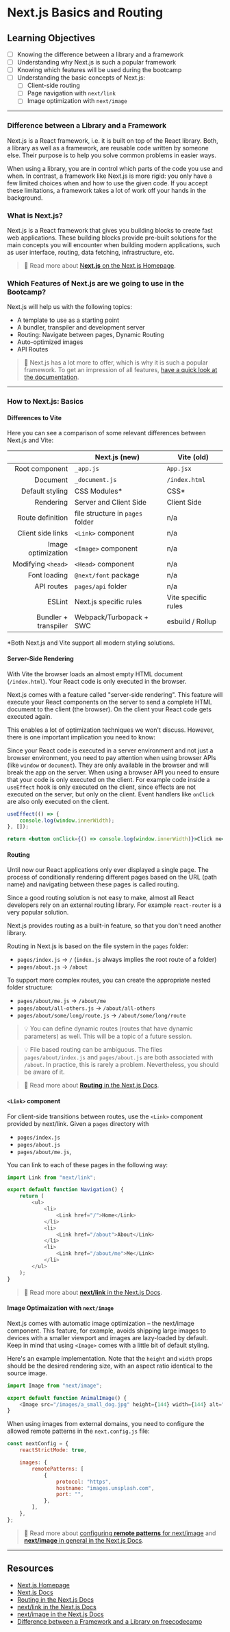 # Next.js Basics and Routing

## Learning Objectives

-   [ ] Knowing the difference between a library and a framework
-   [ ] Understanding why Next.js is such a popular framework
-   [ ] Knowing which features will be used during the bootcamp
-   [ ] Understanding the basic concepts of Next.js:
    -   [ ] Client-side routing
    -   [ ] Page navigation with `next/link`
    -   [ ] Image optimization with `next/image`

---

### Difference between a Library and a Framework

Next.js is a React framework, i.e. it is built on top of the React library. Both, a library as well as a framework, are reusable code written by someone else. Their purpose is to help you solve common problems in easier ways.

When using a library, you are in control which parts of the code you use and when. In contrast, a framework like Next.js is more rigid: you only have a few limited choices when and how to use the given code. If you accept these limitations, a framework takes a lot of work off your hands in the background.

### What is Next.js?

Next.js is a React framework that gives you building blocks to create fast web applications. These building blocks provide pre-built solutions for the main concepts you will encounter when building modern applications, such as user interface, routing, data fetching, infrastructure, etc.

> 📙 Read more about [N**ext.js** on the Next.js Homepage](https://nextjs.org/).

### Which Features of Next.js are we going to use in the Bootcamp?

Next.js will help us with the following topics:

-   A template to use as a starting point
-   A bundler, transpiler and development server
-   Routing: Navigate between pages, Dynamic Routing
-   Auto-optimized images
-   API Routes

> 📙 Next.js has a lot more to offer, which is why it is such a popular framework. To get an impression of all features, [have a quick look at the documentation](https://nextjs.org/docs).

---

### How to Next.js: Basics

#### Differences to Vite

Here you can see a comparison of some relevant differences between Next.js and Vite:

|                      | Next.js (new)                    | Vite (old)          |
| -------------------: | -------------------------------- | ------------------- |
|       Root component | `_app.js`                        | `App.jsx`           |
|             Document | `_document.js`                   | `/index.html`       |
|      Default styling | CSS Modules\*                    | CSS\*               |
|            Rendering | Server and Client Side           | Client Side         |
|     Route definition | file structure in `pages` folder | n/a                 |
|    Client side links | `<Link>` component               | n/a                 |
|   Image optimization | `<Image>` component              | n/a                 |
|   Modifying `<head>` | `<Head>` component               | n/a                 |
|         Font loading | `@next/font` package             | n/a                 |
|           API routes | `pages/api` folder               | n/a                 |
|               ESLint | Next.js specific rules           | Vite specific rules |
| Bundler + transpiler | Webpack/Turbopack + SWC          | esbuild / Rollup    |

\*Both Next.js and Vite support all modern styling solutions.

#### Server-Side Rendering

With Vite the browser loads an almost empty HTML document (`/index.html`). Your React code is only executed in the browser.

Next.js comes with a feature called "server-side rendering". This feature will execute your React components on the server to send a complete HTML document to the client (the browser). On the client your React code gets executed again.

This enables a lot of optimization techniques we won't discuss. However, there is one important implication you need to know:

Since your React code is executed in a server environment and not just a browser environment, you need to pay attention when using browser APIs (like `window` or `document`). They are only available in the browser and will break the app on the server. When using a browser API you need to ensure that your code is only executed on the client. For example code inside a `useEffect` hook is only executed on the client, since effects are not executed on the server, but only on the client. Event handlers like `onClick` are also only executed on the client.

```jsx
useEffect(() => {
	console.log(window.innerWidth);
}, []);

return <button onClick={() => console.log(window.innerWidth)}>Click me</button>;
```

#### Routing

Until now our React applications only ever displayed a single page. The process of conditionally rendering different pages based on the URL (path name) and navigating between these pages is called routing.

Since a good routing solution is not easy to make, almost all React developers rely on an external routing library. For example `react-router` is a very popular solution.

Next.js provides routing as a built-in feature, so that you don't need another library.

Routing in Next.js is based on the file system in the `pages` folder:

-   `pages/index.js` → `/` (`index.js` always implies the root route of a folder)
-   `pages/about.js` → `/about`

To support more complex routes, you can create the appropriate nested folder structure:

-   `pages/about/me.js` → `/about/me`
-   `pages/about/all-others.js` → `/about/all-others`
-   `pages/about/some/long/route.js` → `/about/some/long/route`

> 💡 You can define dynamic routes (routes that have dynamic parameters) as well. This will be a topic of a future session.

> 💡 File based routing can be ambiguous. The files `pages/about/index.js` and `pages/about.js` are both associated with `/about`. In practice, this is rarely a problem. Nevertheless, you should be aware of it.

> 📙 Read more about [**Routing** in the Next.js Docs](https://nextjs.org/docs/routing/introduction).

#### `<Link>` component

For client-side transitions between routes, use the `<Link>` component provided by next/link. Given a `pages` directory with

-   `pages/index.js`
-   `pages/about.js`
-   `pages/about/me.js`,

You can link to each of these pages in the following way:

```js
import Link from "next/link";

export default function Navigation() {
	return (
		<ul>
			<li>
				<Link href="/">Home</Link>
			</li>
			<li>
				<Link href="/about">About</Link>
			</li>
			<li>
				<Link href="/about/me">Me</Link>
			</li>
		</ul>
	);
}
```

> 📙 Read more about [**next/link** in the Next.js Docs](https://nextjs.org/docs/api-reference/next/link).

#### Image Optimaization with `next/image`

Next.js comes with automatic image optimization – the next/image component. This feature, for example, avoids shipping large images to devices with a smaller viewport and images are lazy-loaded by default. Keep in mind that using `<Image>` comes with a little bit of default styling.

Here's an example implementation. Note that the `height` and `width` props should be the desired rendering size, with an aspect ratio identical to the source image.

```js
import Image from "next/image";

export default function AnimalImage() {
	<Image src="/images/a_small_dog.jpg" height={144} width={144} alt="A picture of a small dog" />;
}
```

When using images from external domains, you need to configure the allowed remote patterns in the `next.config.js` file:

```js
const nextConfig = {
	reactStrictMode: true,

	images: {
		remotePatterns: [
			{
				protocol: "https",
				hostname: "images.unsplash.com",
				port: "",
			},
		],
	},
};
```

> 📙 Read more about [configuring **remote patterns** for next/image](https://nextjs.org/docs/api-reference/next/image#remotepatterns) and [**next/image** in general in the Next.js Docs](https://nextjs.org/docs/api-reference/next/image).

---

## Resources

-   [Next.js Homepage](https://nextjs.org/)
-   [Next.js Docs](https://nextjs.org/docs)
-   [Routing in the Next.js Docs](https://nextjs.org/docs/routing/introduction)
-   [next/link in the Next.js Docs](https://nextjs.org/docs/api-reference/next/link)
-   [next/image in the Next.js Docs](https://nextjs.org/docs/api-reference/next/image)
-   [Difference between a Framework and a Library on freecodecamp](https://www.freecodecamp.org/news/the-difference-between-a-framework-and-a-library-bd133054023f/)
